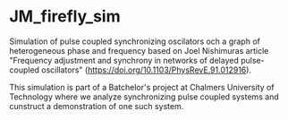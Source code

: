 # JM_firefly_sim
Simulation of pulse coupled synchronizing oscilators och a graph of heterogeneous phase and frequency based on Joel Nishimuras article "Frequency adjustment and synchrony in networks of delayed pulse-coupled oscillators" (https://doi.org/10.1103/PhysRevE.91.012916).

This simulation is part of a Batchelor's project at Chalmers University of Technology where we analyze synchronizing pulse coupled systems and cunstruct a demonstration of one such system.
